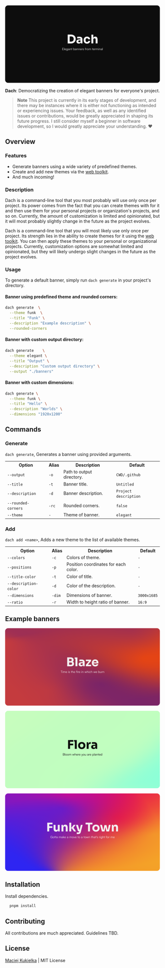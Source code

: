 ![Satori](.github/card.png)

**Dach**: Democratizing the creation of elegant banners for everyone's project.

> **Note**
> This project is currently in its early stages of development, and there may be instances where it is either not functioning as intended or experiencing issues. Your feedback, as well as any identified issues or contributions, would be greatly appreciated in shaping its future progress. I still consider myself a beginner in software development, so I would greatly appreciate your understanding. ♥️

## Overview

### Features

- Generate banners using a wide variety of predefined themes.
- Create and add new themes via the [web toolkit](https://www.dach.kukielka.xyz).
- And much incoming!

### Description

Dach is a command-line tool that you most probably will use only once per project.
Its power comes from the fact that you can create themes with  for it and then use them for your personal projects or organization's projects, and so on. Currently, the amount of customization is limited and opinionated, but it will most probably slightly
change in the future as the project evolves.

Dach is a command-line tool that you will most likely use only once per project. Its strength lies in the ability to create themes for it using the [web toolkit](https://dach.kukielka.xyz). You can then apply these themes to your personal or organizational projects. Currently, customization options are somewhat limited and opinionated, but they will likely undergo slight changes in the future as the project evolves.

### Usage

To generate a default banner, simply run `dach generate` in your project's directory.

#### Banner using predefined theme and rounded corners:

```bash
dach generate  \
  --theme funk  \
  --title "Funk" \
  --description "Example description" \
  --rounded-corners
```

#### Banner with custom output directory:

```bash
dach generate    \
  --theme elegant \
  --title "Output" \
  --description "Custom output directory" \
  --output "./banners"
```

#### Banner with custom dimensions:

```bash
dach generate \
  --theme funk \
  --title "Hello" \
  --description "Worlds" \
  --dimensions "1920x1200"
```

## Commands

### Generate

`dach generate`,
Generates a banner using provided arguments.

<table>
    <tr>
        <th>Option</th>
        <th>Alias</th>
        <th>Description</th>
        <th>Default</th>
    </tr>
    <tr>
        <td><code>--output</code></td>
        <td><code>-o</code></td>
        <td>Path to output directory.</td>
        <td><code>CWD/.github</code></td>
    </tr>
    <tr>
        <td><code>--title</code></td>
        <td><code>-t</code></td>
        <td>Banner title.</td>
        <td><code>Untitled</code></td>
    </tr>
    <tr>
        <td><code>--description</code></td>
        <td><code>-d</code></td>
        <td>Banner description.</td>
        <td><code>Project description</code></td>
    </tr>
    <tr>
        <td><code>--rounded-corners</code></td>
        <td><code>-rc</code></td>
        <td>Rounded corners.</td>
        <td><code>false</code></td>
    </tr>
    <tr>
        <td><code>--theme</code></td>
        <td><code>-</code></td>
        <td>Theme of banner.</td>
        <td><code>elegant</code></td>
    </tr>
</table>

### Add

`dach add <name>`, Adds a new theme to the list of available themes.

<table>
    <tr>
        <th>Option</th>
        <th>Alias</th>
        <th>Description</th>
        <th>Default</th>
    </tr>
    <tr>
        <td><code>--colors</code></td>
        <td><code>-c</code></td>
        <td>Colors of theme.</td>
        <td><code>-</code></td>
    </tr>
    <tr>
        <td><code>--positions</code></td>
        <td><code>-p</code></td>
        <td>Position coordinates for each color.</td>
        <td><code>-</code></td>
    </tr>
    <tr>
        <td><code>--title-color</code></td>
        <td><code>-t</code></td>
        <td>Color of title.</td>
        <td><code>-</code></td>
    </tr>
    <tr>
        <td><code>--description-color</code></td>
        <td><code>-d</code></td>
        <td>Color of the description.</td>
        <td><code>-</code></td>
    </tr>
    <tr>
        <td><code>--dimensions</code></td>
        <td><code>-dim</code></td>
        <td>Dimensions of banner.</td>
        <td><code>3000x1685</code></td>
    </tr>
    <tr>
        <td><code>--ratio</code></td>
        <td><code>-r</code></td>
        <td>Width to height ratio of banner.</td>
        <td><code>16:9</code></td>
    </tr>
</table>

## Example banners

![Blaze](.github/example-banners/blaze.png)

![Flora](.github/example-banners/flora.png)

![Funk](.github/example-banners/funk.png)

## Installation

Install dependencies.
```bash
  pnpm install
```

## Contributing

All contributions are much appreciated. Guidelines TBD.

## License

[Maciej Kukielka](https://twitter.com/KukielkaMaciej) | MIT License
